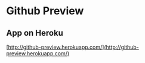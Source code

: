 # Github Preview

## App on Heroku
[http://github-preview.herokuapp.com/](http://github-preview.herokuapp.com/)
